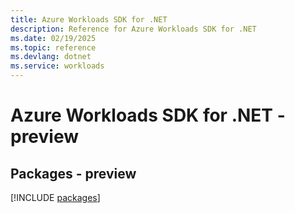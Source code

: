 ```yaml
---
title: Azure Workloads SDK for .NET
description: Reference for Azure Workloads SDK for .NET
ms.date: 02/19/2025
ms.topic: reference
ms.devlang: dotnet
ms.service: workloads
---
```

# Azure Workloads SDK for .NET - preview
## Packages - preview
[!INCLUDE [packages](workloads-index.md)]